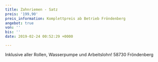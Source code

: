 ```yaml
---
title: Zahnriemen - Satz
preis: '199,90'
preis_information: Komplettpreis ab Betrieb Fröndenberg
angebot: true
von: ''
bis: ''
date: 2019-02-24 00:52:29 +0000

---
```

Inklusive aller Rollen, Wasserpumpe und Arbeitslohn! 58730 Fröndenberg